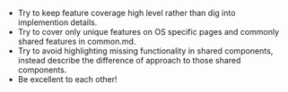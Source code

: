 * Try to keep feature coverage high level rather than dig into implemention
details.
* Try to cover only unique features on OS specific pages and commonly shared
features in common.md.
* Try to avoid highlighting missing functionality in shared components, instead 
describe the difference of approach to those shared components.
* Be excellent to each other!

